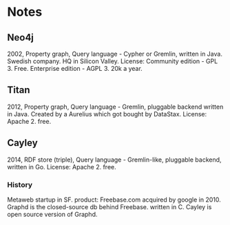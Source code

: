 # Notes

## Neo4j

2002, Property graph, Query language - Cypher or Gremlin, written in Java.
Swedish company. HQ in Silicon Valley.
License:
Community edition - GPL 3. Free.
Enterprise edition - AGPL 3. 20k a year.

## Titan

2012, Property graph, Query language - Gremlin, pluggable backend written in Java.
Created by a Aurelius which got bought by DataStax.
License: Apache 2. free.

## Cayley

2014, RDF store (triple), Query language - Gremlin-like, pluggable backend, written in Go.
License: Apache 2. free.

### History

Metaweb startup in SF. product: Freebase.com acquired by google in 2010.
Graphd is the closed-source db behind Freebase. written in C. Cayley is open source version of Graphd.

